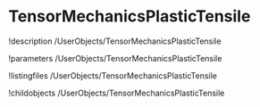 <!-- MOOSE Documentation Stub: Remove this when content is added. -->

# TensorMechanicsPlasticTensile
!description /UserObjects/TensorMechanicsPlasticTensile

!parameters /UserObjects/TensorMechanicsPlasticTensile

!listingfiles /UserObjects/TensorMechanicsPlasticTensile

!childobjects /UserObjects/TensorMechanicsPlasticTensile
